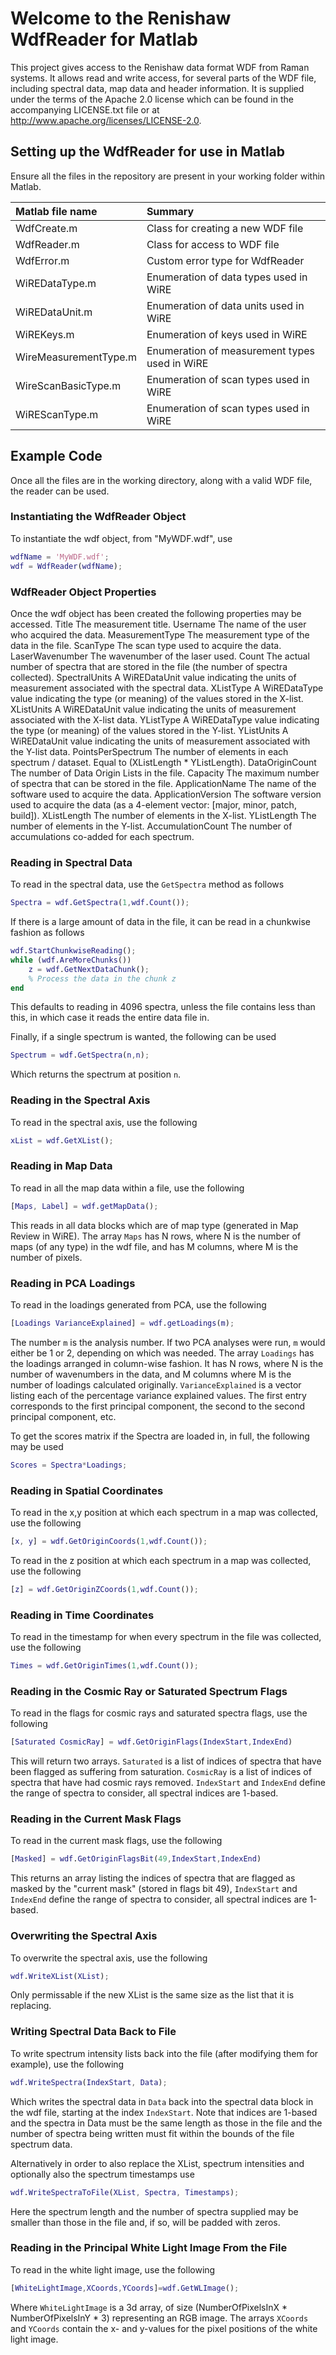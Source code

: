 # Welcome to the Renishaw WdfReader for Matlab

This project gives access to the Renishaw data format WDF from Raman systems. It allows read and write access, for several parts of the WDF file, including spectral data, map data and header information. It is supplied under the terms of the Apache 2.0 license which can be found in the accompanying LICENSE.txt file or at http://www.apache.org/licenses/LICENSE-2.0. 

## Setting up the WdfReader for use in Matlab

Ensure all the files in the repository are present in your working folder within Matlab.

| Matlab file name        | Summary|
| :------------- |:-------------|
| WdfCreate.m      | Class for creating a new WDF file|
| WdfReader.m      | Class for access to WDF file|
| WdfError.m      | Custom error type for WdfReader|
| WiREDataType.m | Enumeration of data types used in WiRE|
| WiREDataUnit.m | Enumeration of data units used in WiRE|
| WiREKeys.m | Enumeration of keys used in WiRE|
| WireMeasurementType.m | Enumeration of measurement types used in WiRE|
| WireScanBasicType.m | Enumeration of scan types used in WiRE|
| WiREScanType.m | Enumeration of scan types used in WiRE|

## Example Code

Once all the files are in the working directory, along with a valid WDF file, the reader can be used.

### Instantiating the WdfReader Object

To instantiate the wdf object, from "MyWDF.wdf", use

```Matlab
wdfName = 'MyWDF.wdf';
wdf = WdfReader(wdfName);
```

### WdfReader Object Properties

Once the wdf object has been created the following properties may be accessed.
Title               The measurement title.
Username            The name of the user who acquired the data.
MeasurementType     The measurement type of the data in the file.
ScanType            The scan type used to acquire the data.
LaserWavenumber     The wavenumber of the laser used.
Count               The actual number of spectra that are stored in the file (the number of spectra collected).
SpectralUnits       A WiREDataUnit value indicating the units of measurement associated with the spectral data.
XListType           A WiREDataType value indicating the type (or meaning) of the values stored in the X-list.
XListUnits          A WiREDataUnit value indicating the units of measurement associated with the X-list data.
YListType           A WiREDataType value indicating the type (or meaning) of the values stored in the Y-list.
YListUnits          A WiREDataUnit value indicating the units of measurement associated with the Y-list data.
PointsPerSpectrum   The number of elements in each spectrum / dataset. Equal to (XListLength * YListLength).
DataOriginCount     The number of Data Origin Lists in the file.
Capacity            The maximum number of spectra that can be stored in the file.
ApplicationName     The name of the software used to acquire the data.
ApplicationVersion  The software version used to acquire the data (as a 4-element vector: [major, minor, patch, build]).
XListLength         The number of elements in the X-list.
YListLength         The number of elements in the Y-list.
AccumulationCount   The number of accumulations co-added for each spectrum.


### Reading in Spectral Data

To read in the spectral data, use the `GetSpectra` method as follows

```Matlab
Spectra = wdf.GetSpectra(1,wdf.Count());
```

If there is a large amount of data in the file, it can be read in a chunkwise fashion as follows

```Matlab
wdf.StartChunkwiseReading();
while (wdf.AreMoreChunks())
    z = wdf.GetNextDataChunk();
    % Process the data in the chunk z
end
```

This defaults to reading in 4096 spectra, unless the file contains less than this, in which case it reads the entire data file in.

Finally, if a single spectrum is wanted, the following can be used

```Matlab
Spectrum = wdf.GetSpectra(n,n);
```

Which returns the spectrum at position `n`.


### Reading in the Spectral Axis

To read in the spectral axis, use the following

```Matlab
xList = wdf.GetXList();
```


### Reading in Map Data

To read in all the map data within a file, use the following

```Matlab
[Maps, Label] = wdf.getMapData();
```

This reads in all data blocks which are of map type (generated in Map Review in WiRE). The array `Maps` has N rows, where N is the number of maps (of any type) in the wdf file, and has M columns, where M is the number of pixels.


### Reading in PCA Loadings

To read in the loadings generated from PCA, use the following

```Matlab
[Loadings VarianceExplained] = wdf.getLoadings(m);
```

The number `m` is the analysis number. If two PCA analyses were run, `m` would either be 1 or 2, depending on which was needed. The array `Loadings` has the loadings arranged in column-wise fashion. It has N rows, where N is the number of wavenumbers in the data, and M columns where M is the number of loadings calculated originally. `VarianceExplained` is a vector listing each of the percentage variance explained values. The first entry corresponds to the first principal component, the second to the second principal component, etc.

To get the scores matrix if the Spectra are loaded in, in full, the following may be used

```Matlab
Scores = Spectra*Loadings;
```


### Reading in Spatial Coordinates

To read in the x,y position at which each spectrum in a map was collected, use the following

```Matlab
[x, y] = wdf.GetOriginCoords(1,wdf.Count());
```

To read in the z position at which each spectrum in a map was collected, use the following

```Matlab
[z] = wdf.GetOriginZCoords(1,wdf.Count());
```


### Reading in Time Coordinates

To read in the timestamp for when every spectrum in the file was collected, use the following

```Matlab
Times = wdf.GetOriginTimes(1,wdf.Count());
```


### Reading in the Cosmic Ray or Saturated Spectrum Flags

To read in the flags for cosmic rays and saturated spectra flags, use the following

```Matlab
[Saturated CosmicRay] = wdf.GetOriginFlags(IndexStart,IndexEnd)
```
This will return two arrays. `Saturated` is a list of indices of spectra that have been flagged as suffering from saturation. `CosmicRay` is a list of indices of spectra that have had cosmic rays removed. `IndexStart` and `IndexEnd` define the range of spectra to consider, all spectral indices are 1-based.


### Reading in the Current Mask Flags

To read in the current mask flags, use the following

```Matlab
[Masked] = wdf.GetOriginFlagsBit(49,IndexStart,IndexEnd)
```
This returns an array listing the indices of spectra that are flagged as masked by the "current mask" (stored in flags bit 49), `IndexStart` and `IndexEnd` define the range of spectra to consider, all spectral indices are 1-based.


### Overwriting the Spectral Axis

To overwrite the spectral axis, use the following

```Matlab
wdf.WriteXList(XList);
```
Only permissable if the new XList is the same size as the list that it is replacing.


### Writing Spectral Data Back to File

To write spectrum intensity lists back into the file (after modifying them for example), use the following

```Matlab
wdf.WriteSpectra(IndexStart, Data);
```
Which writes the spectral data in `Data` back into the spectral data block in the wdf file, starting at the index `IndexStart`. Note that indices are 1-based and the spectra in Data must be the same length as those in the file and the number of spectra being written must fit within the bounds of the file spectrum data.

Alternatively in order to also replace the XList, spectrum intensities and optionally also the spectrum timestamps use

```Matlab
wdf.WriteSpectraToFile(XList, Spectra, Timestamps);
```
Here the spectrum length and the number of spectra supplied may be smaller than those in the file and, if so, will be padded with zeros. 


### Reading in the Principal White Light Image From the File

To read in the white light image, use the following

```Matlab
[WhiteLightImage,XCoords,YCoords]=wdf.GetWLImage();
```
Where `WhiteLightImage` is a 3d array, of size (NumberOfPixelsInX * NumberOfPixelsInY * 3) representing an RGB image. The arrays `XCoords` and `YCoords` contain the x- and y-values for the pixel positions of the white light image.
